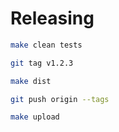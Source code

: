 # Releasing

```bash
make clean tests

git tag v1.2.3

make dist

git push origin --tags

make upload
```
